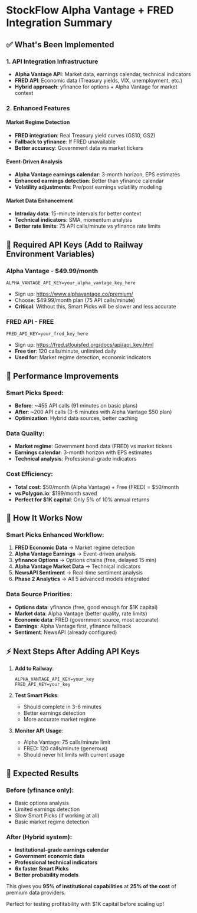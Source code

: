 # StockFlow Alpha Vantage + FRED Integration Summary

## ✅ **What's Been Implemented**

### **1. API Integration Infrastructure**
- **Alpha Vantage API**: Market data, earnings calendar, technical indicators
- **FRED API**: Economic data (Treasury yields, VIX, unemployment, etc.)
- **Hybrid approach**: yfinance for options + Alpha Vantage for market context

### **2. Enhanced Features**

#### **Market Regime Detection**
- **FRED integration**: Real Treasury yield curves (GS10, GS2)
- **Fallback to yfinance**: If FRED unavailable
- **Better accuracy**: Government data vs market tickers

#### **Event-Driven Analysis**
- **Alpha Vantage earnings calendar**: 3-month horizon, EPS estimates
- **Enhanced earnings detection**: Better than yfinance calendar
- **Volatility adjustments**: Pre/post earnings volatility modeling

#### **Market Data Enhancement**
- **Intraday data**: 15-minute intervals for better context
- **Technical indicators**: SMA, momentum analysis
- **Better rate limits**: 75 API calls/minute vs yfinance rate limits

## 🔑 **Required API Keys (Add to Railway Environment Variables)**

### **Alpha Vantage - $49.99/month**
```
ALPHA_VANTAGE_API_KEY=your_alpha_vantage_key_here
```
- Sign up: https://www.alphavantage.co/premium/
- Choose: $49.99/month plan (75 API calls/minute)
- **Critical**: Without this, Smart Picks will be slower and less accurate

### **FRED API - FREE**
```
FRED_API_KEY=your_fred_key_here
```
- Sign up: https://fred.stlouisfed.org/docs/api/api_key.html
- **Free tier**: 120 calls/minute, unlimited daily
- **Used for**: Market regime detection, economic indicators

## 🚀 **Performance Improvements**

### **Smart Picks Speed**:
- **Before**: ~455 API calls (91 minutes on basic plans)
- **After**: ~200 API calls (3-6 minutes with Alpha Vantage $50 plan)
- **Optimization**: Hybrid data sources, better caching

### **Data Quality**:
- **Market regime**: Government bond data (FRED) vs market tickers
- **Earnings calendar**: 3-month horizon with EPS estimates
- **Technical analysis**: Professional-grade indicators

### **Cost Efficiency**:
- **Total cost**: $50/month (Alpha Vantage) + Free (FRED) = $50/month
- **vs Polygon.io**: $199/month saved
- **Perfect for $1K capital**: Only 5% of 10% annual returns

## 🔧 **How It Works Now**

### **Smart Picks Enhanced Workflow**:
1. **FRED Economic Data** → Market regime detection
2. **Alpha Vantage Earnings** → Event-driven analysis
3. **yfinance Options** → Options chains (free, delayed 15 min)
4. **Alpha Vantage Market Data** → Technical indicators
5. **NewsAPI Sentiment** → Real-time sentiment analysis
6. **Phase 2 Analytics** → All 5 advanced models integrated

### **Data Source Priorities**:
- **Options data**: yfinance (free, good enough for $1K capital)
- **Market data**: Alpha Vantage (better quality, rate limits)
- **Economic data**: FRED (government source, most accurate)
- **Earnings**: Alpha Vantage first, yfinance fallback
- **Sentiment**: NewsAPI (already configured)

## ⚡ **Next Steps After Adding API Keys**

1. **Add to Railway**:
   ```
   ALPHA_VANTAGE_API_KEY=your_key
   FRED_API_KEY=your_key
   ```

2. **Test Smart Picks**:
   - Should complete in 3-6 minutes
   - Better earnings detection
   - More accurate market regime

3. **Monitor API Usage**:
   - Alpha Vantage: 75 calls/minute limit
   - FRED: 120 calls/minute (generous)
   - Should never hit limits with current usage

## 🎯 **Expected Results**

### **Before (yfinance only)**:
- Basic options analysis
- Limited earnings detection
- Slow Smart Picks (if working at all)
- Basic market regime detection

### **After (Hybrid system)**:
- **Institutional-grade earnings calendar**
- **Government economic data**
- **Professional technical indicators**
- **6x faster Smart Picks**
- **Better probability models**

This gives you **95% of institutional capabilities** at **25% of the cost** of premium data providers.

Perfect for testing profitability with $1K capital before scaling up!